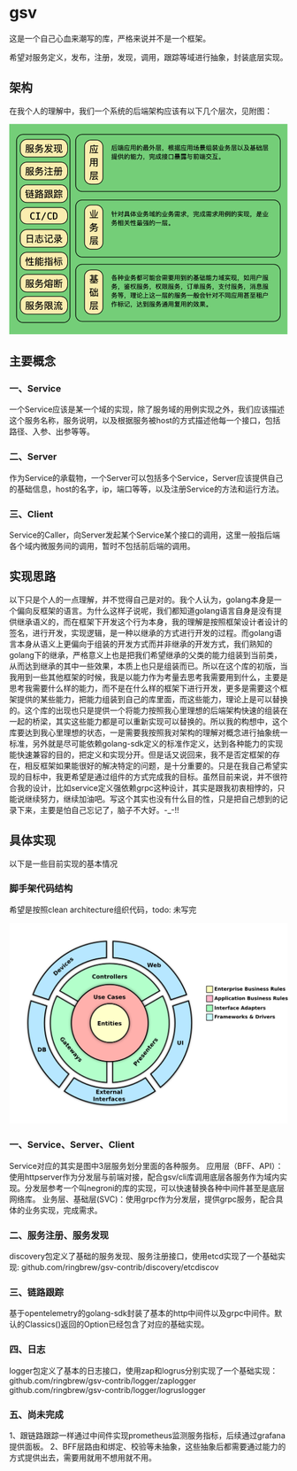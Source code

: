 # gsv

这是一个自己心血来潮写的库，严格来说并不是一个框架。

希望对服务定义，发布，注册，发现，调用，跟踪等域进行抽象，封装底层实现。


## 架构

在我个人的理解中，我们一个系统的后端架构应该有以下几个层次，见附图：

![image](docs/img/archt.png)

## 主要概念

### 一、Service

一个Service应该是某一个域的实现，除了服务域的用例实现之外，我们应该描述这个服务名称，服务说明，以及根据服务被host的方式描述他每一个接口，包括路径、入参、出参等等。

### 二、Server

作为Service的承载物，一个Server可以包括多个Service，Server应该提供自己的基础信息，host的名字，ip，端口等等，以及注册Service的方法和运行方法。

### 三、Client

Service的Caller，向Server发起某个Service某个接口的调用，这里一般指后端各个域内微服务间的调用，暂时不包括前后端的调用。


## 实现思路

以下只是个人的一点理解，并不觉得自己是对的。我个人认为，golang本身是一个偏向反框架的语言。为什么这样子说呢，我们都知道golang语言自身是没有提供继承语义的，而在框架下开发这个行为本身，我的理解是按照框架设计者设计的签名，进行开发，实现逻辑，是一种以继承的方式进行开发的过程。而golang语言本身从语义上更偏向于组装的开发方式而并非继承的开发方式，我们熟知的golang下的继承，严格意义上也是把我们希望继承的父类的能力组装到当前类，从而达到继承的其中一些效果，本质上也只是组装而已。所以在这个库的初版，当我用到一些其他框架的时候，我是以能力作为考量去思考我需要用到什么，主要是思考我需要什么样的能力，而不是在什么样的框架下进行开发，更多是需要这个框架提供的某些能力，把能力组装到自己的库里面，而这些能力，理论上是可以替换的。这个库的出现也只是提供一个将能力按照我心里理想的后端架构快速的组装在一起的桥梁，其实这些能力都是可以重新实现可以替换的。所以我的构想中，这个库要达到我心里理想的状态，一是需要我按照我对架构的理解对概念进行抽象统一标准，另外就是尽可能依赖golang-sdk定义的标准作定义，达到各种能力的实现能快速兼容的目的，把定义和实现分开。但是话又说回来，我不是否定框架的存在，相反框架如果能很好的解决特定的问题，是十分重要的。只是在我自己希望实现的目标中，我更希望是通过组件的方式完成我的目标。虽然目前来说，并不很符合我的设计，比如service定义强依赖grpc这种设计，其实是跟我初衷相悖的，只能说继续努力，继续加油吧。写这个其实也没有什么目的性，只是把自己想到的记录下来，主要是怕自己忘记了，脑子不大好。-_-!!

## 具体实现

以下是一些目前实现的基本情况

### 脚手架代码结构

希望是按照clean architecture组织代码，todo: 未写完

![image](docs/img/clean-architecture.png)

### 一、Service、Server、Client

Service对应的其实是图中3层服务划分里面的各种服务。
应用层（BFF、API）：使用httpserver作为分发层与前端对接，配合gsv/cli库调用底层各服务作为域内实现。分发层参考一个叫negroni的库的实现，可以快速替换各种中间件甚至是底层网络库。
业务层、基础层(SVC)：使用grpc作为分发层，提供grpc服务，配合具体的业务实现，完成需求。

### 二、服务注册、服务发现

discovery包定义了基础的服务发现、服务注册接口，使用etcd实现了一个基础实现:
github.com/ringbrew/gsv-contrib/discovery/etcdiscov

### 三、链路跟踪

基于opentelemetry的golang-sdk封装了基本的http中间件以及grpc中间件。默认的Classics()返回的Option已经包含了对应的基础实现。

### 四、日志

logger包定义了基本的日志接口，使用zap和logrus分别实现了一个基础实现：
github.com/ringbrew/gsv-contrib/logger/zaplogger
github.com/ringbrew/gsv-contrib/logger/logruslogger

### 五、尚未完成

1、跟链路跟踪一样通过中间件实现prometheus监测服务指标，后续通过grafana提供面板。
2、BFF层路由和绑定、校验等未抽象，这些抽象后都需要通过能力的方式提供出去，需要用就用不想用就不用。
